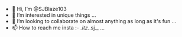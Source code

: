 - 👋 Hi, I’m @SJBlaze103
- 👀 I’m interested in unique things ...
- 💞️ I’m looking to collaborate on almost anything as long as it's fun ...
- 📫 How to reach me insta :- _.itz._.sj._ ...

<!---
SJBlaze103/SJBlaze103 is a ✨ special ✨ repository because its `README.md` (this file) appears on your GitHub profile.
You can click the Preview link to take a look at your changes.
--->
